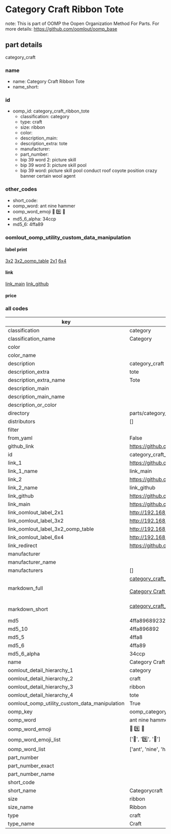 # Category Craft Ribbon Tote  

note: This is part of OOMP the Oopen Organization Method For Parts. For more details: https://github.com/oomlout/oomp_base

##  part details
  



category_craft



### name
* name: Category Craft Ribbon Tote
* name_short: 
### id
* oomp_id: category_craft_ribbon_tote
  * classification: category
  * type: craft
  * size: ribbon
  * color: 
  * description_main: 
  * description_extra: tote
  * manufacturer: 
  * part_number: 
  * bip 39 word 2: picture skill
  * bip 39 word 3: picture skill pool
  * bip 39 word: picture skill pool conduct roof coyote position crazy banner certain wool agent

### other_codes
* short_code: 
* oomp_word: ant nine hammer
* oomp_word_emoji :ant: :nine: :hammer:
* md5_6_alpha: 34ccp
* md5_6: 4ffa89






### oomlout_oomp_utility_custom_data_manipulation
#### label print
[3x2](http://192.168.1.245:1112/?label=oomp%2034ccp)
[3x2_oomp_table](http://192.168.1.108:1112/?label=oomp%2034ccp)
[2x1](http://192.168.1.242:1112/?label=oomp%2034ccp)
[6x4](http://192.168.1.55:1112/?label=oomp%2034ccp)    

#### link

[link_main](https://github.com/oomlout/oomlout_oomp_version_1_messy/tree/main/parts/category_craft_ribbon_tote) [link_github](https://github.com/oomlout/oomlout_oomp_version_1_messy/tree/main/parts/category_craft_ribbon_tote)                             

#### price







### all codes 
| key | value |  
| --- | --- |  
| classification | category |  
| classification_name | Category |  
| color |  |  
| color_name |  |  
| description | category_craft |  
| description_extra | tote |  
| description_extra_name | Tote |  
| description_main |  |  
| description_main_name |  |  
| description_or_color |   |  
| directory | parts/category_craft_ribbon_tote |  
| distributors | [] |  
| filter |  |  
| from_yaml | False |  
| github_link | https://github.com/oomlout/oomlout_oomp_part_src/tree/main/parts/category_craft_ribbon_tote |  
| id | category_craft_ribbon_tote |  
| link_1 | https://github.com/oomlout/oomlout_oomp_version_1_messy/tree/main/parts/category_craft_ribbon_tote |  
| link_1_name | link_main |  
| link_2 | https://github.com/oomlout/oomlout_oomp_version_1_messy/tree/main/parts/category_craft_ribbon_tote |  
| link_2_name | link_github |  
| link_github | https://github.com/oomlout/oomlout_oomp_version_1_messy/tree/main/parts/category_craft_ribbon_tote |  
| link_main | https://github.com/oomlout/oomlout_oomp_version_1_messy/tree/main/parts/category_craft_ribbon_tote |  
| link_oomlout_label_2x1 | http://192.168.1.242:1112/?label=oomp%2034ccp |  
| link_oomlout_label_3x2 | http://192.168.1.245:1112/?label=oomp%2034ccp |  
| link_oomlout_label_3x2_oomp_table | http://192.168.1.108:1112/?label=oomp%2034ccp |  
| link_oomlout_label_6x4 | http://192.168.1.55:1112/?label=oomp%2034ccp |  
| link_redirect | https://github.com/oomlout/oomlout_oomp_version_1_messy/tree/main/parts/category_craft_ribbon_tote |  
| manufacturer |  |  
| manufacturer_name |  |  
| manufacturers | [] |  
| markdown_full | [category_craft_ribbon_tote](none)<br>[](none)<br>[Category Craft Ribbon Tote](none)<br><br> |  
| markdown_short | [category_craft_ribbon_tote](none)<br><br> |  
| md5 | 4ffa89689232d50cc6ddd2ed50329d22 |  
| md5_10 | 4ffa896892 |  
| md5_5 | 4ffa8 |  
| md5_6 | 4ffa89 |  
| md5_6_alpha | 34ccp |  
| name | Category Craft Ribbon Tote |  
| oomlout_detail_hierarchy_1 | category |  
| oomlout_detail_hierarchy_2 | craft |  
| oomlout_detail_hierarchy_3 | ribbon |  
| oomlout_detail_hierarchy_4 | tote |  
| oomlout_oomp_utility_custom_data_manipulation | True |  
| oomp_key | oomp_category_craft_ribbon_tote |  
| oomp_word | ant nine hammer |  
| oomp_word_emoji | :ant: :nine: :hammer: |  
| oomp_word_emoji_list | [':ant:', ':nine:', ':hammer:'] |  
| oomp_word_list | ['ant', 'nine', 'hammer'] |  
| part_number |  |  
| part_number_exact |  |  
| part_number_name |  |  
| short_code |  |  
| short_name | Categorycraft |  
| size | ribbon |  
| size_name | Ribbon |  
| type | craft |  
| type_name | Craft |  

